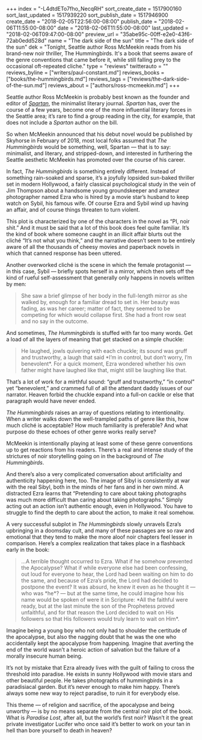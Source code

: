 +++
index = "-L4dtdETo7fho_NecqRH"
sort_create_date = 1517900160
sort_last_updated = 1517939220
sort_publish_date = 1517946900
create_date = "2018-02-05T22:56:00-08:00"
publish_date = "2018-02-06T11:55:00-08:00"
date = "2018-02-06T11:55:00-08:00"
last_updated = "2018-02-06T09:47:00-08:00"
preview_url = "35abe95c-00ff-e2e0-43f6-72ab0edd528d"
name = "The dark side of the sun"
title = "The dark side of the sun"
dek = "Tonight, Seattle author Ross McMeekin reads from his brand-new noir thriller, The Hummingbirds. It's a book that seems aware of the genre conventions that came before it, while still falling prey to the occasional oft-repeated cliche."
type = "reviews"
twitterauto = ""
reviews_byline = ["writers/paul-constant.md"]
reviews_books = ["books/the-hummingbirds.md"]
reviews_tags = ["reviews/the-dark-side-of-the-sun.md"]
reviews_about = ["authors/ross-mcmeekin.md"]
+++

Seattle author Ross McMeekin is probably best known as the founder and editor of [*Spartan*](https://spartanlit.com/), the minimalist literary journal. *Spartan* has, over the course of a few years, become one of the more influential literary forces in the Seattle area; it’s rare to find a group reading in the city, for example, that does not include a *Spartan* author on the bill.

So when McMeekin announced that his debut novel would be published by Skyhorse in February of 2018, most local folks assumed that *The Hummingbirds* would be something, well, Spartan — that is to say: minimalist, and literary, and stripped-down, and interested in furthering the Seattle aesthetic McMeekin has promoted over the course of his career.

In fact, *The Hummingbirds* is something entirely different. Instead of something rain-soaked  and sparse, it’s a joyfully lopsided sun-baked thriller set in modern Hollywood, a fairly classical psychological study in the vein of Jim Thompson about a handsome young groundskeeper and amateur photographer named Ezra who is hired by a movie star’s husband to keep watch on Sybil, his famous wife. Of course Ezra and Sybil wind up having an affair, and of course things threaten to turn violent. 

This plot is characterized by one of the characters in the novel as “PI, noir shit.” And it must be said that a lot of this book does feel quite familiar. It’s the kind of book where someone caught in an illicit affair blurts out the cliché “It’s not what you think,” and the narrative doesn’t seem to be entirely aware of all the thousands of cheesy movies and paperback novels in which that canned response has been uttered.

Another overworked cliché is the scene in which the female protagonist — in this case, Sybil — briefly spots herself in a mirror, which then sets off the kind of rueful self-assessment that generally only happens in novels written by men:

<blockquote>She saw a brief glimpse of her body in the full-length mirror as she walked by, enough for a familiar dread to set in. Her beauty was fading, as was her career; matter of fact, they seemed to be competing for which would collapse first. She had a front row seat and no say in the outcome.</blockquote>

And sometimes, *The Hummingbirds* is stuffed with far too many words. Get a load of all the layers of meaning that get stacked on a simple chuckle:

<blockquote>He laughed, jowls quivering with each chuckle; its sound was gruff and trustworthy, a laugh that said *I’m in control, but don’t worry, I’m benevolent*. For a quick moment, Ezra wondered whether his own father might have laughed like that, might still be laughing like that.</blockquote>

That’s a lot of work for a mirthful sound: “gruff and trustworthy,” “in control” yet “benevolent,” and crammed full of all the attendant daddy issues of our narrator. Heaven forbid the chuckle expand into a full-on cackle or else that paragraph would have never ended.

*The Hummingbirds* raises an array of questions relating to intentionality. When a writer walks down the well-trampled paths of genre like this, how much cliché is acceptable? How much familiarity is preferable? And what purpose do these echoes of other genre works really serve?

McMeekin is intentionally playing at least some of these genre conventions up to get reactions from his readers. There’s a real and intense study of the strictures of noir storytelling going on in the background of *The Hummingbirds*. 

And there’s also a very complicated conversation about artificiality and authenticity happening here, too. The image of Sibyl is consistently at war with the real Sibyl, both in the minds of her fans and in her own mind. A distracted Ezra learns that “Pretending to care about taking photographs was much more difficult than caring about taking photographs.” Simply acting out an action isn’t authentic enough, even in Hollywood. You have to struggle to find the depth to care about the action, to make it real somehow.

A very successful subplot in *The Hummingbirds* slowly unravels Ezra’s upbringing in a doomsday cult, and many of these passages are so raw and emotional that they tend to make the more aloof noir chapters feel lesser in comparison. Here’s a complex realization that takes place in a flashback early in the book:

<blockquote>…A terrible thought occurred to Ezra. What if he somehow prevented the Apocalypse? What if while everyone else had been confessing, out loud for everyone to hear, the Lord had been waiting on him to do the same, and because of Ezra’s pride, the Lord had decided to postpone the event? It was absurd, he knew it even as he thought it — who was *he*? — but at the same time, he could imagine how his name would be spoken of were it in Scripture: *All the faithful were ready, but at the last minute the son of the Prophetess proved unfaithful, and for that reason the Lord decided to wait on His followers so that His followers would truly learn to wait on Him*.</blockquote>

Imagine being a young boy who not only had to shoulder the certitude of the apocalypse, but also the nagging doubt that he was the one who accidentally kept the apocalypse from happening. Imagine that averting the end of the world wasn’t a heroic action of salvation but the failure of a morally insecure human being.

It’s not by mistake that Ezra already lives with the guilt of failing to cross the threshold into paradise. He exists in sunny Hollywood with movie stars and other beautiful people. He takes photographs of hummingbirds in a paradisiacal garden. But it’s never enough to make him happy. There’s always some new way to reject paradise, to ruin it for everybody else.

This theme — of religion and sacrifice, of the apocalypse and being unworthy — is by no means separate from the central noir plot of the book. What is *Paradise Lost*, after all, but the world’s first noir? Wasn’t it the great private investigator Lucifer who once said it’s better to work on your tan in hell than bore yourself to death in heaven?